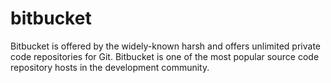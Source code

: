 # bitbucket
Bitbucket is offered by the widely-known harsh and offers unlimited private code repositories for Git. Bitbucket is one of the most popular source code repository hosts in the development community.
